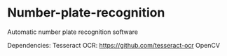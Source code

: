 # Number-plate-recognition
Automatic number plate recognition software

Dependencies:
Tesseract OCR: https://github.com/tesseract-ocr
OpenCV
